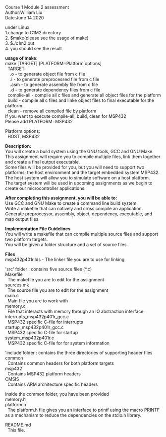 Course 1 Module 2 assessment  
Author:William Liu  
Date:June 14 2020  
  
under Linux  
1.change to C1M2 directory  
2. $make(please see the usage of make)  
3. $./c1m2.out  
4. you should see the result  
  
**usage of make**:  
make [TARGET] [PLATFORM=Platform options]  
&nbsp;&nbsp;TARGET:  
&nbsp;&nbsp;&nbsp;&nbsp;<FILE>.o - to generate object file from c file  
&nbsp;&nbsp;&nbsp;&nbsp;<FILE>.i - to generate preprocessed file from c file  
&nbsp;&nbsp;&nbsp;&nbsp;<FILE>.asm - to generate assembly file from c file  
&nbsp;&nbsp;&nbsp;&nbsp;<FILE>.d - to generate dependency files from c file  
&nbsp;&nbsp;complie-all - compile all c files and generate all object files for the platform  
&nbsp;&nbsp;build - compile all c files and linke object files to final executable for the platform  
&nbsp;&nbsp;clean - remove all compiled file by platform  
If you want to execute compile-all, build, clean for MSP432  
Please add PLATFORM=MSP432  
  
Platform options:  
&nbsp;&nbsp;HOST, MSP432  
  
**Description:**  
You will create a build system using the GNU tools, GCC and GNU Make.  
This assignment will require you to compile multiple files, link them together and create a final output executable.  
Some files will be provided for you, but you will need to support two platforms; the host environment and the target embedded system MSP432.  
The host system will allow you to simulate software on a host platform.  
The target system will be used in upcoming assignments as we begin to create our microcontroller applications.  
  
**After completing this assignment, you will be able to:**  
Use GCC and GNU Make to create a command line build system.  
Write a makefile that can natively and cross compile an application.  
Generate preprocessor, assembly, object, dependency, executable, and map output files.  
  
**Implementation File Guidelines**  
You will write a makefile that can compile multiple source files and support two platform targets.  
You will be given a folder structure and a set of source files.  
  
**Files**  
msp432p401r.lds - The linker file you are to use for linking  

'src' folder : contains five source files (*.c)  
Makefile  
&nbsp;&nbsp;The makefile you are to edit for the assignment  
sources.mk  
&nbsp;&nbsp;The source file you are to edit for the assignment  
main.c  
&nbsp;&nbsp;Main file you are to work with  
memory.c  
&nbsp;&nbsp;File that interacts with memory through an IO abstraction interface  
interrupts_msp432p401r_gcc.c  
&nbsp;&nbsp;MSP432 specific C-file for interrupts  
startup_msp432p401r_gcc.c  
&nbsp;&nbsp;MSP432 specific C-file for startup  
system_msp432p401r.c  
&nbsp;&nbsp;MSP432 specific C-file for for system information  
  
'include'folder : contains the three directories of supporting header files  
common  
&nbsp;&nbsp;Contains common headers for both platform targets  
msp432  
&nbsp;&nbsp;Contains MSP432 platform headers  
CMSIS  
&nbsp;&nbsp;Contains ARM architecture specific headers  
  
Inside the common folder, you have been provided  
memory.h  
platform.h  
&nbsp;&nbsp;The platform.h file gives you an interface to printf using the macro PRINTF as a mechanism to reduce the dependencies on the stdio.h library.  
  
README.md  
&nbsp;&nbsp;This file.  
